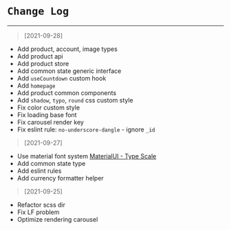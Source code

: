 # ```Change Log```

---
> [2021-09-28]
- Add product, account, image types
- Add product api
- Add product store
- Add common state generic interface
- Add `useCountdown` custom hook
- Add `homepage`
- Add product common components
- Add `shadow`, `typo`, `round` css custom style
- Fix color custom style
- Fix loading base font
- Fix carousel render key
- Fix eslint rule: `no-underscore-dangle` - ignore `_id`

> [2021-09-27]
- Use material font system [MaterialUI - Type Scale](https://material.io/design/typography/the-type-system.html#type-scale)
- Add common state type
- Add eslint rules
- Add currency formatter helper

> [2021-09-25]
- Refactor scss dir
- Fix LF problem
- Optimize rendering carousel
